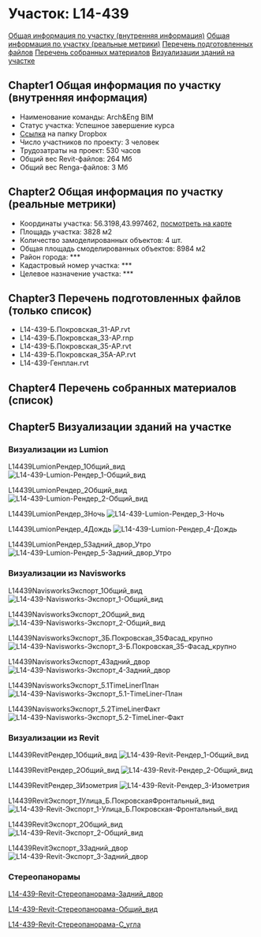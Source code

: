 # Участок: L14-439

[Общая информация по участку (внутренняя информация)](#Chapter1)
[Общая информация по участку (реальные метрики)](#Chapter2)
[Перечень подготовленных файлов](#Chapter3)
[Перечень собранных материалов](#Chapter4)
[Визуализации зданий на участке](#Chapter5)

## <a id="test">Chapter1</a> Общая информация по участку (внутренняя информация)
+ Наименование команды: Arch&Eng BIM
+ Статус участка: Успешное завершение курса
+ [Ссылка](https://www.dropbox.com/sh/wvvgv1nw1iqred9/AAAeEF_8leCQXSuDVx_dJMR5a/L14_439?dl=0) на папку Dropbox
+ Число участников по проекту: 3 человек
+ Трудозатраты на проект: 530 часов
+ Общий вес Revit-файлов: 264 Мб
+ Общий вес Renga-файлов: 3 Мб
## <a id="test">Chapter2</a> Общая информация по участку (реальные метрики)
+ Координаты участка: 56.3198,43.997462, [посмотреть на карте](yandex.ru/maps/47/nizhny-novgorod/?ll=56.3198%2C43.997462&z=19)
+ Площадь участка: 3828 м2
+ Количество замоделированных объектов: 4 шт.
+ Общая площадь смоделированных объектов: 8984 м2
+ Район города: *** 
+ Кадастровый номер участка: *** 
+ Целевое назначение участка: *** 
## <a id="test">Chapter3</a> Перечень подготовленных файлов (только список)
+ L14-439-Б.Покровская_31-АР.rvt
+ L14-439-Б.Покровская_33-АР.rnp
+ L14-439-Б.Покровская_35-АР.rvt
+ L14-439-Б.Покровская_35А-АР.rvt
+ L14-439-Генплан.rvt
## <a id="test">Chapter4</a> Перечень собранных материалов (список)
## <a id="test">Chapter5</a> Визуализации зданий на участке
### Визуализации из Lumion
L14439LumionРендер_1Общий_вид
![L14-439-Lumion-Рендер_1-Общий_вид](/Images/L14_439/L14-439-Lumion-Рендер_1-Общий_вид_Compressed.jpg)

L14439LumionРендер_2Общий_вид
![L14-439-Lumion-Рендер_2-Общий_вид](/Images/L14_439/L14-439-Lumion-Рендер_2-Общий_вид_Compressed.jpg)

L14439LumionРендер_3Ночь
![L14-439-Lumion-Рендер_3-Ночь](/Images/L14_439/L14-439-Lumion-Рендер_3-Ночь_Compressed.jpg)

L14439LumionРендер_4Дождь
![L14-439-Lumion-Рендер_4-Дождь](/Images/L14_439/L14-439-Lumion-Рендер_4-Дождь_Compressed.jpg)

L14439LumionРендер_5Задний_двор_Утро
![L14-439-Lumion-Рендер_5-Задний_двор_Утро](/Images/L14_439/L14-439-Lumion-Рендер_5-Задний_двор_Утро_Compressed.jpg)

### Визуализации из Navisworks
L14439NavisworksЭкспорт_1Общий_вид
![L14-439-Navisworks-Экспорт_1-Общий_вид](/Images/L14_439/L14-439-Navisworks-Экспорт_1-Общий_вид_Compressed.jpg)

L14439NavisworksЭкспорт_2Общий_вид
![L14-439-Navisworks-Экспорт_2-Общий_вид](/Images/L14_439/L14-439-Navisworks-Экспорт_2-Общий_вид_Compressed.jpg)

L14439NavisworksЭкспорт_3Б.Покровская_35Фасад_крупно
![L14-439-Navisworks-Экспорт_3-Б.Покровская_35-Фасад_крупно](/Images/L14_439/L14-439-Navisworks-Экспорт_3-Б.Покровская_35-Фасад_крупно_Compressed.jpg)

L14439NavisworksЭкспорт_4Задний_двор
![L14-439-Navisworks-Экспорт_4-Задний_двор](/Images/L14_439/L14-439-Navisworks-Экспорт_4-Задний_двор_Compressed.jpg)

L14439NavisworksЭкспорт_5.1TimeLinerПлан
![L14-439-Navisworks-Экспорт_5.1-TimeLiner-План](/Images/L14_439/L14-439-Navisworks-Экспорт_5.1-TimeLiner-План_Compressed.jpg)

L14439NavisworksЭкспорт_5.2TimeLinerФакт
![L14-439-Navisworks-Экспорт_5.2-TimeLiner-Факт](/Images/L14_439/L14-439-Navisworks-Экспорт_5.2-TimeLiner-Факт_Compressed.jpg)

### Визуализации из Revit
L14439RevitРендер_1Общий_вид
![L14-439-Revit-Рендер_1-Общий_вид](/Images/L14_439/L14-439-Revit-Рендер_1-Общий_вид_Compressed.jpg)

L14439RevitРендер_2Общий_вид
![L14-439-Revit-Рендер_2-Общий_вид](/Images/L14_439/L14-439-Revit-Рендер_2-Общий_вид_Compressed.jpg)

L14439RevitРендер_3Изометрия
![L14-439-Revit-Рендер_3-Изометрия](/Images/L14_439/L14-439-Revit-Рендер_3-Изометрия_Compressed.jpg)

L14439RevitЭкспорт_1Улица_Б.ПокровскаяФронтальный_вид
![L14-439-Revit-Экспорт_1-Улица_Б.Покровская-Фронтальный_вид](/Images/L14_439/L14-439-Revit-Экспорт_1-Улица_Б.Покровская-Фронтальный_вид_Compressed.jpg)

L14439RevitЭкспорт_2Общий_вид
![L14-439-Revit-Экспорт_2-Общий_вид](/Images/L14_439/L14-439-Revit-Экспорт_2-Общий_вид_Compressed.jpg)

L14439RevitЭкспорт_3Задний_двор
![L14-439-Revit-Экспорт_3-Задний_двор](/Images/L14_439/L14-439-Revit-Экспорт_3-Задний_двор_Compressed.jpg)

### Стереопанорамы
[L14-439-Revit-Стереопанорама-Задний_двор](https://pano.autodesk.com/pano.html?url=jpgs/f8beabee-bf39-4d14-920c-aedad90ddcfa&version=2)

[L14-439-Revit-Стереопанорама-Общий_вид](https://pano.autodesk.com/pano.html?url=jpgs/c199b63c-a9a9-4436-8f01-c01d03bb4f14&version=2)

[L14-439-Revit-Стереопанорама-С_угла](https://pano.autodesk.com/pano.html?url=jpgs/2a7ed67f-b74f-41f0-b7a7-6d048ffb1d11&version=2)

